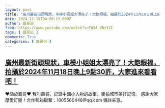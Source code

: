```yaml
---
layout: post
title: "廣州最新街頭現狀，車模小姐姐太漂亮了！大飽眼福，拍攝於2024年11月18日晚上9點30許，大家進來看看吧！"
date: 2024-11-19T04:00:13.000Z
author: 趣哥记
from: https://www.youtube.com/watch?v=FWV4_VNxY2I
tags: [ 趣哥记 ]
comments: True
categories: [ 趣哥记 ]
---
```

<!--1731988813000-->
[廣州最新街頭現狀，車模小姐姐太漂亮了！大飽眼福，拍攝於2024年11月18日晚上9點30許，大家進來看看吧！](https://www.youtube.com/watch?v=FWV4_VNxY2I)
------

<div>
♥關於趣哥♥  我叫趣哥，記錄中國小人物的故事。街拍城市美好記憶。  感謝大家厚愛訂閱！合作郵箱聯繫：1005560448@qq.com 備註來意。
</div>
